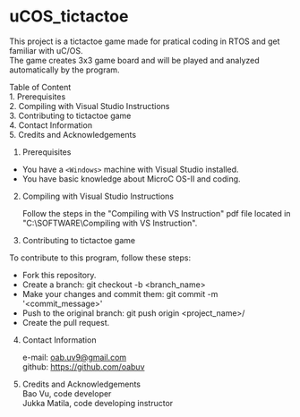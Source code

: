 # uCOS_tictactoe
This project is a tictactoe game made for pratical coding in RTOS and get familiar with uC/OS.  
The game creates 3x3 game board and will be played and analyzed automatically by the program.

Table of Content  
	1. Prerequisites  
	2. Compiling with Visual Studio Instructions  
	3. Contributing to tictactoe game  
	4. Contact Information  
	5. Credits and Acknowledgements  
	
1. Prerequisites

* You have a `<Windows>` machine with Visual Studio installed.
* You have basic knowledge about MicroC OS-II and coding.

2. Compiling with Visual Studio Instructions

	Follow the steps in the "Compiling with VS Instruction" pdf file located in "C:\SOFTWARE\Compiling with VS Instruction".

3. Contributing to tictactoe game

To contribute to this program, follow these steps:  
* Fork this repository.  
* Create a branch: git checkout -b <branch_name>  
* Make your changes and commit them: git commit -m '<commit_message>'  
* Push to the original branch: git push origin <project_name>/<location>  
* Create the pull request.  

4. Contact Information

	e-mail:	oab.uv9@gmail.com  
	github:	https://github.com/oabuv
	
5. Credits and Acknowledgements  
	Bao Vu, code developer  
	Jukka Matila, code developing instructor  
